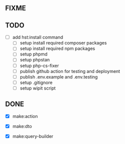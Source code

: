 ## FIXME

## TODO

- [ ] add hst:install command
  - [ ] setup install required composer packages
  - [ ] setup install required npm packages
  - [ ] setup phpmd
  - [ ] setup phpstan
  - [ ] setup php-cs-fixer
  - [ ] publish github action for testing and deployment
  - [ ] publish .env.example and .env.testing
  - [ ] setup .gitignore
  - [ ] setup wipit script

## DONE

- [x] make:action
- [x] make:dto
- [x] make:query-builder



